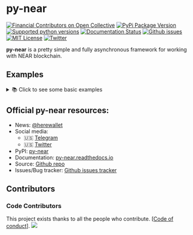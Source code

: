 # py-near

[![Financial Contributors on Open Collective](https://opencollective.com/py-near/all/badge.svg?style=flat-square)](https://opencollective.com/py-near) 
[![PyPi Package Version](https://img.shields.io/pypi/v/py-near?style=flat-square)](https://pypi.org/project/py-near)
[![Supported python versions](https://img.shields.io/pypi/pyversions/py-near)](https://pypi.python.org/pypi/py-near)
[![Documentation Status](https://img.shields.io/readthedocs/py-near?style=flat-square)](https://py-near.readthedocs.io/en/latest)
[![Github issues](https://img.shields.io/github/issues/pvolnov/py-near.svg?style=flat-square)](https://github.com/pvolnov/py-near/issues)
[![MIT License](https://img.shields.io/pypi/l/py-near.svg?style=flat-square?style=flat-square)](https://opensource.org/licenses/MIT)
[![Twitter](https://img.shields.io/twitter/follow/p_volnov?label=Follow)](https://twitter.com/p_volnov)

[//]: # ([![downloads]&#40;https://img.shields.io/github/downloads/pvolnov/py-near/total?style=flat-square&#41;]&#40;https://pypi.org/project/py-near&#41;)


**py-near** is a pretty simple and fully asynchronous framework for working with NEAR blockchain.

## Examples
<details>
  <summary>📚 Click to see some basic examples</summary>


**Few steps before getting started...**
- Install the latest stable version of py-near, simply running `pip install py-near`
- Create NEAR account and get your private key [wallet](https://wallet.near.org/create)

### Simple money transfer

```python
from account import Account
import asyncio
from dapps.core import NEAR

ACCOUNT_ID = "mydev.near"
PRIVATE_KEY = "ed25519:..."


async def main():
   acc = Account(ACCOUNT_ID, PRIVATE_KEY)

   await acc.startup()
   print(await acc.get_balance() / NEAR)
   print(await acc.get_balance("bob.near") / NEAR)

   tr = await acc.send_money("bob.near", NEAR * 2)
   print(tr.transaction.hash)
   print(tr.logs)


asyncio.run(main())
```

### Transfer money by phone number

```python
from account import Account
import asyncio
from dapps.core import NEAR

ACCOUNT_ID = "mydev.near"
PRIVATE_KEY = "ed25519:..."


async def main():
   acc = Account(ACCOUNT_ID, PRIVATE_KEY)

   await acc.startup()
   tr = await acc.phone.send_near_to_phone("+15626200911", NEAR // 10)
   print(tr.transaction.hash)


asyncio.run(main())
```

</details>


## Official py-near resources:
 - News: [@herewallet](https://t.me/herewallet)
 - Social media:
   - 🇺🇸 [Telegram](https://t.me/neafiol)
   - 🇺🇸 [Twitter](https://twitter.com/p_volnov)
 - PyPI: [py-near](https://pypi.python.org/pypi/py-near)
 - Documentation: [py-near.readthedocs.io](https://py-near.readthedocs.io/en/latest)
 - Source: [Github repo](https://github.com/pvolnov/py-near)
 - Issues/Bug tracker: [Github issues tracker](https://github.com/pvolnov/py-near/issues)

## Contributors

### Code Contributors

This project exists thanks to all the people who contribute. [[Code of conduct](CODE_OF_CONDUCT.md)].
<a href="https://github.com/pvolnov/py-near/graphs/contributors"><img src="https://opencollective.com/py-near/contributors.svg?width=890&button=false" /></a>
